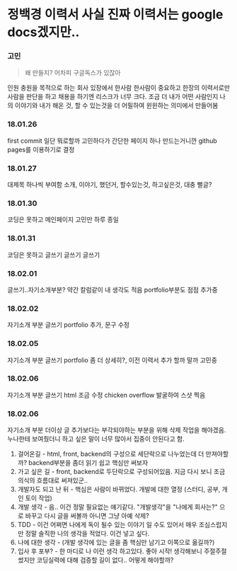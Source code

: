 # 정백경 이력서 사실 진짜 이력서는 google docs겠지만..

### 고민
  > 왜 만들지? 어차피 구글독스가 있잖아

인원 충원을 목적으로 하는 회사 있장에서 한사람 한사람이 중요하고 한장의 이력서로만 사람을 판단을 하고 채용을 하기엔 리스크가 너무 크다.
조금 더 내가 어떤 사람인지 나의 이야기와 내가 해온 것, 할 수 있는것을 더 어필하여 윈윈하는 의미에서 만들어봄

### 18.01.26
  first commit
  일단 뭐로할까 고민하다가 간단한 페이지 하나 만드는거니깐 github pages를 이용하기로 결정
### 18.01.27
  대제목 하나씩 부여함 소개, 이야기, 했던거, 할수있는것, 하고싶은것, 대충 뻘글?
### 18.01.30
  코딩은 못하고
  메인페이지 고민만 하루 종일
### 18.01.31
  코딩은 못하고
  글쓰기
  글쓰기
  글쓰기
### 18.02.01
  글쓰기..자기소개부분? 약간 칼럼같이 내 생각도 적음
  portfolio부분도 점점 추가중  
### 18.02.02
  자기소개 부분 글쓰기
  portfolio 추가, 문구 수정
### 18.02.05
  자기소개 부분 글쓰기
  portfolio 좀 더 상세히?, 이전 이력서 추가 할까 말까 고민중
### 18.02.06
  자기소개 부분 글쓰기
  html 조금 수정
  chicken overflow 발굴하여 스샷 찍음
### 18.02.06
  자기소개 부분 더이상 글 추가보다는 부각되야하는 부분을 위해 삭제 작업을 해야겠음.
  누나한테 보여줬더니 하고 싶은 말이 너무 많아서 집중이 안된다고 함.
  1. 걸어온길 - html, front, backend의 구성으로 세단락으로 나누었는데 더 만져야할까? backend부분을 좀더 읽기 쉽고 핵심만 써보자
  2. 가고 싶은 길 - front, backend로 두단락으로 구성되어있음. 지금 다시 보니 조금 의식의 흐름대로 써져있군..
  3. 개발자도 되고 난 뒤 - 핵심은 사람이 바뀌었다. 개발에 대한 열정 (스터디, 공부, 개인 토이 작업)
  4. 개발 생각 - 음.. 이건 정말 필요없는 얘기같다. "개발생각"을 "나에게 회사는?" 으로 바꾸고 다시 글을 써볼까 아니면 그냥 아예 삭제?
  5. TDD - 이건 어쩌면 나에게 독이 될수 있는 이야기 일 수도 있어서 매우 조심스럽지만 정말 솔직한 나의 생각을 적었다. 이건 넣고 싶다.
  6. 나에 대한 생각 - (개발 생각에 있는 글을 좀 핵심만 남기고 이쪽으로 옮길까?)
  7. 입사 후 포부? - 한 마디로 나 이런 생각 하고있다. 
  좋아 시작!
  생각해보니 주절주절썼지만 코딩실력에 대해 검증할 길이 없다.. 어떻게 해야할까?



